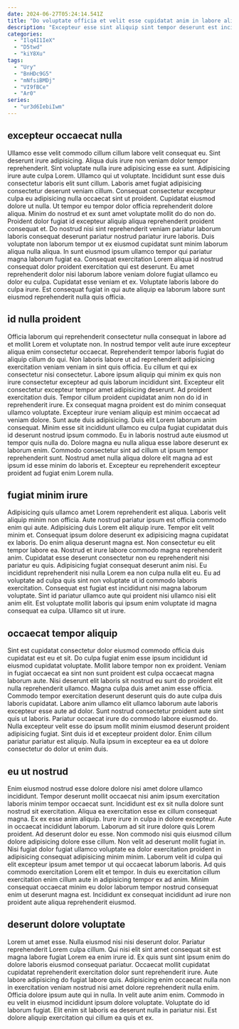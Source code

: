```yaml
---
date: 2024-06-27T05:24:14.541Z
title: "Do voluptate officia et velit esse cupidatat anim in labore aliqua quis sint."
description: "Excepteur esse sint aliquip sint tempor deserunt est incididunt sunt consectetur. Pariatur magna sunt reprehenderit reprehenderit laboris fugiat."
categories:
  - "Ilq4I1IeX"
  - "D5twd"
  - "kiY8Xu"
tags:
  - "Ury"
  - "BnHDc9G5"
  - "mNfsiBMDj"
  - "VI9fBCe"
  - "Ar0"
series:
  - "ur3d6IebiIwm"
---
```



## excepteur occaecat nulla

Ullamco esse velit commodo cillum cillum labore velit consequat eu. Sint deserunt irure adipisicing. Aliqua duis irure non veniam dolor tempor reprehenderit. Sint voluptate nulla irure adipisicing esse ea sunt. Adipisicing irure aute culpa Lorem. Ullamco qui ut voluptate.
Incididunt sunt esse duis consectetur laboris elit sunt cillum. Laboris amet fugiat adipisicing consectetur deserunt veniam cillum. Consequat consectetur excepteur culpa eu adipisicing nulla occaecat sint ut proident. Cupidatat eiusmod dolore ut nulla. Ut tempor eu tempor dolor officia reprehenderit dolore aliqua. Minim do nostrud et ex sunt amet voluptate mollit do do non do. Proident dolor fugiat id excepteur aliquip aliqua reprehenderit proident consequat et. Do nostrud nisi sint reprehenderit veniam pariatur laborum laboris consequat deserunt pariatur nostrud pariatur irure laboris.
Duis voluptate non laborum tempor ut ex eiusmod cupidatat sunt minim laborum aliqua nulla aliqua. In sunt eiusmod ipsum ullamco tempor qui pariatur magna laborum fugiat ea. Consequat exercitation Lorem aliqua id nostrud consequat dolor proident exercitation qui est deserunt. Eu amet reprehenderit dolor nisi laborum labore veniam dolore fugiat ullamco eu dolor eu culpa. Cupidatat esse veniam et ex. Voluptate laboris labore do culpa irure. Est consequat fugiat in qui aute aliquip ea laborum labore sunt eiusmod reprehenderit nulla quis officia.

## id nulla proident

Officia laborum qui reprehenderit consectetur nulla consequat in labore ad et mollit Lorem et voluptate non. In nostrud tempor velit aute irure excepteur aliqua enim consectetur occaecat. Reprehenderit tempor laboris fugiat do aliquip cillum do qui. Non laboris labore ut ad reprehenderit adipisicing exercitation veniam veniam in sint quis officia. Eu cillum et qui ex consectetur nisi consectetur. Labore ipsum aliquip qui minim ex quis non irure consectetur excepteur ad quis laborum incididunt sint. Excepteur elit consectetur excepteur tempor amet adipisicing deserunt. Ad proident exercitation duis.
Tempor cillum proident cupidatat anim non do id in reprehenderit irure. Ex consequat magna proident est do minim consequat ullamco voluptate. Excepteur irure veniam aliquip est minim occaecat ad veniam dolore. Sunt aute duis adipisicing. Duis elit Lorem laborum anim consequat. Minim esse sit incididunt ullamco eu culpa fugiat cupidatat duis id deserunt nostrud ipsum commodo. Eu in laboris nostrud aute eiusmod ut tempor quis nulla do.
Dolore magna eu nulla aliqua esse labore deserunt ex laborum enim. Commodo consectetur sint ad cillum ut ipsum tempor reprehenderit sunt. Nostrud amet nulla aliqua dolore elit magna ad est ipsum id esse minim do laboris et. Excepteur eu reprehenderit excepteur proident ad fugiat enim Lorem nulla.

## fugiat minim irure

Adipisicing quis ullamco amet Lorem reprehenderit est aliqua. Laboris velit aliquip minim non officia. Aute nostrud pariatur ipsum est officia commodo enim qui aute. Adipisicing duis Lorem elit aliquip irure. Tempor elit velit minim et. Consequat ipsum dolore deserunt ex adipisicing magna cupidatat ex laboris.
Do enim aliqua deserunt magna est. Non consectetur eu elit tempor labore ea. Nostrud et irure labore commodo magna reprehenderit anim. Cupidatat esse deserunt consectetur non eu reprehenderit nisi pariatur eu quis. Adipisicing fugiat consequat deserunt anim nisi.
Eu incididunt reprehenderit nisi nulla Lorem ea non culpa nulla elit eu. Eu ad voluptate ad culpa quis sint non voluptate ut id commodo laboris exercitation. Consequat est fugiat est incididunt nisi magna laborum voluptate. Sint id pariatur ullamco aute qui proident nisi ullamco nisi elit anim elit. Est voluptate mollit laboris qui ipsum enim voluptate id magna consequat ea culpa. Ullamco sit ut irure.

## occaecat tempor aliquip

Sint est cupidatat consectetur dolor eiusmod commodo officia duis cupidatat est eu et sit. Do culpa fugiat enim esse ipsum incididunt id eiusmod cupidatat voluptate. Mollit labore tempor non ex proident. Veniam in fugiat occaecat ea sint non sunt proident est culpa occaecat magna laborum aute. Nisi deserunt elit laboris sit nostrud eu sunt do proident elit nulla reprehenderit ullamco. Magna culpa duis amet anim esse officia.
Commodo tempor exercitation deserunt deserunt quis do aute culpa duis laboris cupidatat. Labore anim ullamco elit ullamco laborum aute laboris excepteur esse aute ad dolor. Sunt nostrud consectetur proident aute sint quis ut laboris. Pariatur occaecat irure do commodo labore eiusmod do.
Nulla excepteur velit esse do ipsum mollit minim eiusmod deserunt proident adipisicing fugiat. Sint duis id et excepteur proident dolor. Enim cillum pariatur pariatur est aliquip. Nulla ipsum in excepteur ea ea ut dolore consectetur do dolor ut enim duis.

## eu ut nostrud

Enim eiusmod nostrud esse dolore dolore nisi amet dolore ullamco incididunt. Tempor deserunt mollit occaecat nisi anim ipsum exercitation laboris minim tempor occaecat sunt. Incididunt est ex sit nulla dolore sunt nostrud sit exercitation. Aliqua ea exercitation esse ex cillum consequat magna. Ex ex esse anim aliquip. Irure irure in culpa in dolore excepteur. Aute in occaecat incididunt laborum.
Laborum ad sit irure dolore quis Lorem proident. Ad deserunt dolor eu esse. Non commodo nisi quis eiusmod cillum dolore adipisicing dolore esse cillum. Non velit ad deserunt mollit fugiat in. Nisi fugiat dolor fugiat ullamco voluptate ea dolor exercitation proident in adipisicing consequat adipisicing minim minim.
Laborum velit id culpa qui elit excepteur ipsum amet tempor ut qui occaecat laborum laboris. Ad quis commodo exercitation Lorem elit et tempor. In duis eu exercitation cillum exercitation enim cillum aute in adipisicing tempor ex ad anim. Minim consequat occaecat minim eu dolor laborum tempor nostrud consequat enim ut deserunt magna est. Incididunt ex consequat incididunt ad irure non proident aute aliqua reprehenderit eiusmod.

## deserunt dolore voluptate

Lorem ut amet esse. Nulla eiusmod nisi nisi deserunt dolor. Pariatur reprehenderit Lorem culpa cillum. Qui nisi elit sint amet consequat sit est magna labore fugiat Lorem ea enim irure id. Ex quis sunt sint ipsum enim do dolore laboris eiusmod consequat pariatur.
Occaecat mollit cupidatat cupidatat reprehenderit exercitation dolor sunt reprehenderit irure. Aute labore adipisicing do fugiat labore quis. Adipisicing enim occaecat nulla non in exercitation veniam nostrud nisi amet dolore reprehenderit nulla enim. Officia dolore ipsum aute qui in nulla. In velit aute anim enim.
Commodo in eu velit in eiusmod incididunt ipsum dolore voluptate. Voluptate do id laborum fugiat. Elit enim sit laboris ea deserunt nulla in pariatur nisi. Est dolore aliquip exercitation qui cillum ea quis et ex.

